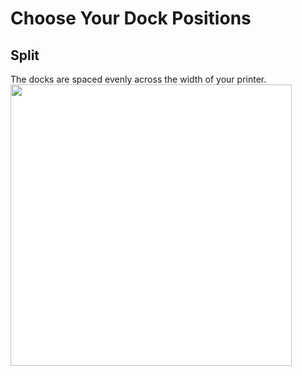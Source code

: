 # Choose Your Dock Positions
## Split
The docks are spaced evenly across the width of your printer.
<img src="./images/Voron_350_60mm_6tools_split_THREAD.svg" style="margin:0px;background-color: #FFFFFF;" width="450"/>
